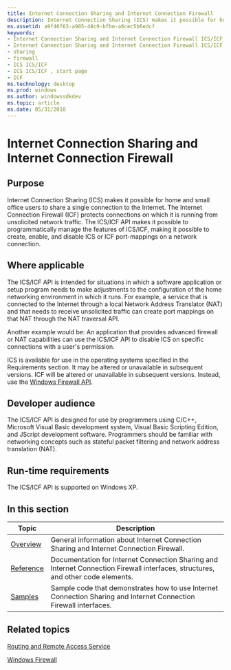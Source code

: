 ```yaml
---
title: Internet Connection Sharing and Internet Connection Firewall
description: Internet Connection Sharing (ICS) makes it possible for home and small office users to share a single connection to the Internet.
ms.assetid: a9f46f63-a905-48c9-bfbe-a6cec5b6edcf
keywords:
- Internet Connection Sharing and Internet Connection Firewall ICS/ICF
- Internet Connection Sharing and Internet Connection Firewall ICS/ICF , start page
- sharing
- firewall
- ICS ICS/ICF
- ICS ICS/ICF , start page
- ICF
ms.technology: desktop
ms.prod: windows
ms.author: windowssdkdev
ms.topic: article
ms.date: 05/31/2018
---
```


# Internet Connection Sharing and Internet Connection Firewall

## Purpose

Internet Connection Sharing (ICS) makes it possible for home and small office users to share a single connection to the Internet. The Internet Connection Firewall (ICF) protects connections on which it is running from unsolicited network traffic. The ICS/ICF API makes it possible to programmatically manage the features of ICS/ICF, making it possible to create, enable, and disable ICS or ICF port-mappings on a network connection.

## Where applicable

The ICS/ICF API is intended for situations in which a software application or setup program needs to make adjustments to the configuration of the home networking environment in which it runs. For example, a service that is connected to the Internet through a local Network Address Translator (NAT) and that needs to receive unsolicited traffic can create port mappings on that NAT through the NAT traversal API.

Another example would be: An application that provides advanced firewall or NAT capabilities can use the ICS/ICF API to disable ICS on specific connections with a user's permission.

ICS is available for use in the operating systems specified in the Requirements section. It may be altered or unavailable in subsequent versions. ICF will be altered or unavailable in subsequent versions. Instead, use the [Windows Firewall API](windows-firewall-start-page.md).

## Developer audience

The ICS/ICF API is designed for use by programmers using C/C++, Microsoft Visual Basic development system, Visual Basic Scripting Edition, and JScript development software. Programmers should be familiar with networking concepts such as stateful packet filtering and network address translation (NAT).

## Run-time requirements

The ICS/ICF API is supported on Windows XP.

## In this section



| Topic                                                                                              | Description                                                                                                                                |
|----------------------------------------------------------------------------------------------------|--------------------------------------------------------------------------------------------------------------------------------------------|
| [Overview](displaying-all-properties.md)<br/>                                               | General information about Internet Connection Sharing and Internet Connection Firewall.<br/>                                         |
| [Reference](internet-connection-sharing-and-internet-connection-firewall-reference.md)<br/> | Documentation for Internet Connection Sharing and Internet Connection Firewall interfaces, structures, and other code elements.<br/> |
| [Samples](using-internet-connection-sharing-and-internet-connection-firewall.md)<br/>       | Sample code that demonstrates how to use Internet Connection Sharing and Internet Connection Firewall interfaces.<br/>               |



 

## Related topics

<dl> <dt>

[Routing and Remote Access Service](https://msdn.microsoft.com/library/windows/desktop/bb545679)
</dt> <dt>

[Windows Firewall](windows-firewall-start-page.md)
</dt> </dl>

 

 





